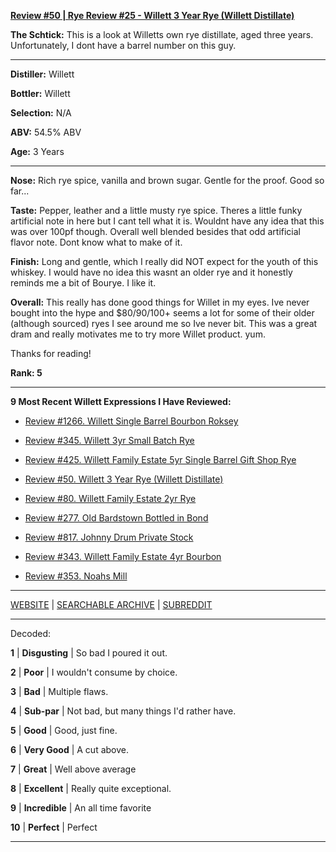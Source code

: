
[**Review #50 | Rye Review #25 - Willett 3 Year Rye (Willett Distillate)**]( https://t8ke.review/review-50-willett-3yr-willett-distillate-rye/)

**The Schtick:** This is a look at Willetts own rye distillate, aged three years. Unfortunately, I dont have a barrel number on this guy. 

-----

**Distiller:** Willett

**Bottler:** Willett

**Selection:** N/A

**ABV:** 54.5% ABV

**Age:** 3 Years 

-----

**Nose:**  Rich rye spice, vanilla and brown sugar. Gentle for the proof. Good so far...

**Taste:** Pepper, leather and a little musty rye spice. Theres a little funky artificial note in here but I cant tell what it is. Wouldnt have any idea that this was over 100pf though. Overall well blended besides that odd artificial flavor note. Dont know what to make of it. 

**Finish:** Long and gentle, which I really did NOT expect for the youth of this whiskey. I would have no idea this wasnt an older rye and it honestly reminds me a bit of Bourye. I like it. 

**Overall:** This really has done good things for Willet in my eyes. Ive never bought into the hype and $80/90/100+ seems a lot for some of their older (although sourced) ryes I see around me so Ive never bit. This was a great dram and really motivates me to try more Willet product. yum.

Thanks for reading!

**Rank: 5**

----- 

**9 Most Recent Willett Expressions I Have Reviewed:** 

- [Review #1266. Willett Single Barrel Bourbon Roksey]( https://t8ke.review/review-1266-willett-single-barrel-bourbon-roksey) 

- [Review #345. Willett 3yr Small Batch Rye]( https://t8ke.review/review-345-willett-3yr-rye-smb/) 

- [Review #425. Willett Family Estate 5yr Single Barrel Gift Shop Rye]( https://t8ke.review/review-425-willett-family-estate-single-barrel-5yr-gift-shop-rye/) 

- [Review #50. Willett 3 Year Rye (Willett Distillate)]( https://t8ke.review/review-50-willett-3yr-willett-distillate-rye/) 

- [Review #80. Willett Family Estate 2yr Rye]( https://t8ke.review/review-80-willett-family-estate-2yr-rye/) 

- [Review #277. Old Bardstown Bottled in Bond]( https://t8ke.review/review-277-old-bardstown-bottled-in-bond-willett-re-review/) 

- [Review #817. Johnny Drum Private Stock]( https://t8ke.review/review-817-johnny-drum-private-stock/) 

- [Review #343. Willett Family Estate 4yr Bourbon]( https://t8ke.review/review-343-willett-family-estate-4yr-bourbon/) 

- [Review #353. Noahs Mill]( https://t8ke.review/review-353-noahs-mill/) 

-----

[WEBSITE](https://t8ke.review) | [SEARCHABLE ARCHIVE](https://t8ke.review/review-archive/) | [SUBREDDIT](https://reddit.com/r/t8kereviews)

-----

Decoded:

**1** | **Disgusting** | So bad I poured it out.

**2** | **Poor** | I wouldn't consume by choice.

**3** | **Bad** | Multiple flaws.

**4** | **Sub-par** | Not bad, but many things I'd rather have.

**5** | **Good** | Good, just fine.

**6** | **Very Good** | A cut above.

**7** | **Great** | Well above average

**8** | **Excellent** | Really quite exceptional.

**9** | **Incredible** | An all time favorite

**10** | **Perfect** | Perfect

----

